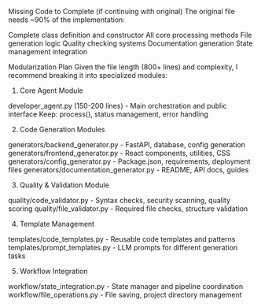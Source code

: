 Missing Code to Complete (if continuing with original)
The original file needs ~90% of the implementation:

Complete class definition and constructor
All core processing methods
File generation logic
Quality checking systems
Documentation generation
State management integration

Modularization Plan
Given the file length (800+ lines) and complexity, I recommend breaking it into specialized modules:

1. Core Agent Module

developer_agent.py (150-200 lines) - Main orchestration and public interface
Keep: process(), status management, error handling

2. Code Generation Modules

generators/backend_generator.py - FastAPI, database, config generation
generators/frontend_generator.py - React components, utilities, CSS
generators/config_generator.py - Package.json, requirements, deployment files
generators/documentation_generator.py - README, API docs, guides

3. Quality & Validation Module

quality/code_validator.py - Syntax checks, security scanning, quality scoring
quality/file_validator.py - Required file checks, structure validation

4. Template Management

templates/code_templates.py - Reusable code templates and patterns
templates/prompt_templates.py - LLM prompts for different generation tasks

5. Workflow Integration

workflow/state_integration.py - State manager and pipeline coordination
workflow/file_operations.py - File saving, project directory management
